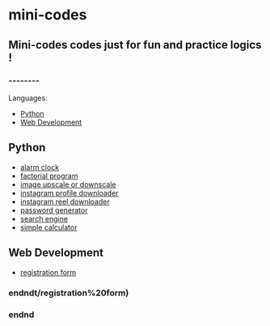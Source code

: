 # mini-codes
## Mini-codes codes just for fun and practice logics !

### --------

Languages:
- [Python](#Python)
- [Web Development](#Web%20Development)

## Python
<a name='Python'></a>
- [alarm clock](./Python/alarm%20clock)
- [factorial program](./Python/factorial%20program)
- [image upscale or downscale](./Python/image%20upscale%20or%20downscale)
- [instagram profile downloader](./Python/instagram%20profile%20downloader)
- [instagram reel downloader ](./Python/instagram%20reel%20downloader%20)
- [password generator](./Python/password%20generator)
- [search engine](./Python/search%20engine)
- [simple calculator](./Python/simple%20calculator)

## Web Development
<a name='Web%20Development'></a>
- [registration form](./Web%20Development/registration%20form)

### endndt/registration%20form)

### endnd